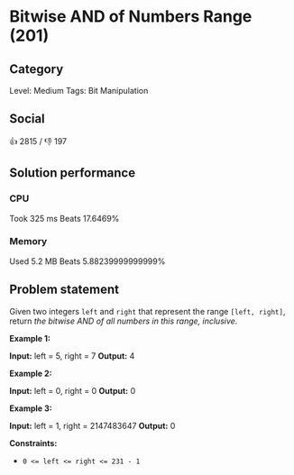 # Bitwise AND of Numbers Range (201)

## Category

Level: Medium
Tags: Bit Manipulation

## Social

:thumbsup: 2815 / :thumbsdown: 197

## Solution performance

### CPU

Took 325 ms
Beats 17.6469%

### Memory

Used 5.2 MB
Beats 5.88239999999999%

## Problem statement

Given two integers `left` and `right` that represent the range `[left, right]`, return _the bitwise AND of all numbers in this range, inclusive_.

**Example 1:**


**Input:** left = 5, right = 7
**Output:** 4

**Example 2:**


**Input:** left = 0, right = 0
**Output:** 0

**Example 3:**


**Input:** left = 1, right = 2147483647
**Output:** 0

**Constraints:**

* `0 <= left <= right <= 231 - 1`
